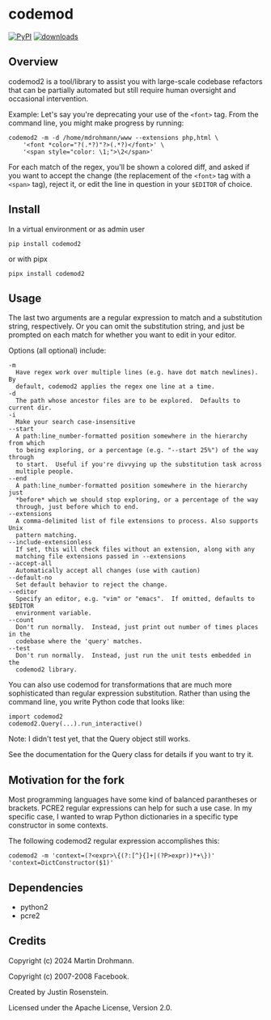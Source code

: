 codemod
=======

[![PyPI](https://img.shields.io/pypi/v/codemod2.svg)](https://pypi.python.org/pypi/codemod2)
[![downloads](https://img.shields.io/pypi/dw/codemod2.svg)](https://pypi.python.org/pypi/codemod2)


Overview
--------

codemod2 is a tool/library to assist you with large-scale codebase refactors that can be partially automated but still require human oversight and occasional intervention.

Example: Let's say you're deprecating your use of the `<font>` tag.  From the command line, you might make progress by running:

    codemod2 -m -d /home/mdrohmann/www --extensions php,html \
        '<font *color="?(.*?)"?>(.*?)</font>' \
        '<span style="color: \1;">\2</span>'

For each match of the regex, you'll be shown a colored diff, and asked if you want to accept the change (the replacement of the `<font>` tag with a `<span>` tag), reject it, or edit the line in question in your `$EDITOR` of choice.

Install
-------
In a virtual environment or as admin user

`pip install codemod2`

or with pipx

`pipx install codemod2`

Usage
-----

The last two arguments are a regular expression to match and a substitution string, respectively.  Or you can omit the substitution string, and just be prompted on each match for whether you want to edit in your editor.

Options (all optional) include:

    -m
      Have regex work over multiple lines (e.g. have dot match newlines).  By
      default, codemod2 applies the regex one line at a time.
    -d
      The path whose ancestor files are to be explored.  Defaults to current dir.
    -i
      Make your search case-insensitive
    --start
      A path:line_number-formatted position somewhere in the hierarchy from which
      to being exploring, or a percentage (e.g. "--start 25%") of the way through
      to start.  Useful if you're divvying up the substitution task across
      multiple people.
    --end
      A path:line_number-formatted position somewhere in the hierarchy just
      *before* which we should stop exploring, or a percentage of the way
      through, just before which to end.
    --extensions
      A comma-delimited list of file extensions to process. Also supports Unix
      pattern matching.
    --include-extensionless
      If set, this will check files without an extension, along with any
      matching file extensions passed in --extensions
    --accept-all
      Automatically accept all changes (use with caution)
    --default-no
      Set default behavior to reject the change.
    --editor
      Specify an editor, e.g. "vim" or "emacs".  If omitted, defaults to $EDITOR
      environment variable.
    --count
      Don't run normally.  Instead, just print out number of times places in the
      codebase where the 'query' matches.
    --test
      Don't run normally.  Instead, just run the unit tests embedded in the
      codemod2 library.

You can also use codemod for transformations that are much more sophisticated than regular expression substitution.  Rather than using the command line, you write Python code that looks like:

    import codemod2
    codemod2.Query(...).run_interactive()

Note:  I didn't test yet, that the Query object still works.

See the documentation for the Query class for details if you want to try it.

Motivation for the fork
-----------------------

Most programming languages have some kind of balanced parantheses or brackets.
PCRE2 regular expressions can help for such a use case.  In my specific case, I
wanted to wrap Python dictionaries in a specific type constructor in some
contexts.

The following codemod2 regular expression accomplishes this:

    codemod2 -m 'context=(?<expr>\{(?:[^}{]+|(?P>expr))*+\})' 'context=DictConstructor($1)'

Dependencies
------------

* python2
* pcre2

Credits
-------

Copyright (c) 2024 Martin Drohmann.

Copyright (c) 2007-2008 Facebook.

Created by Justin Rosenstein.

Licensed under the Apache License, Version 2.0.

